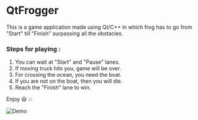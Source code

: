 # QtFrogger
This is a game application made using Qt/C++ in which frog has to go from "Start" till "Finish" surpassing all the obstacles.

### Steps for playing :
1. You can wait at "Start" and "Pause" lanes.
2. If moving truck hits you, game will be over.
3. For crossing the ocean, you need the boat.
4. If you are not on the boat, then you will die.
5. Reach the "Finish" lane to win.

Enjoy :smiley: :boom:

![Demo](Frogger.gif)